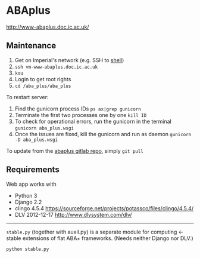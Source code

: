 # ABAplus 

http://www-abaplus.doc.ic.ac.uk/

## Maintenance

1. Get on Imperial's network (e.g. SSH to [shell](shell3.doc.ic.ac.uk))
2. `ssh vm-www-abaplus.doc.ic.ac.uk`
3. `ksu`
4. Login to get root rights
5. `cd /aba_plus/aba_plus`

To restart server:
1. Find the gunicorn process IDs `ps ax|grep gunicorn`
2. Terminate the first two processes one by one `kill ID`
3. To check for operational errors, run the gunicorn in the terminal `gunicorn aba_plus.wsgi`
4. Once the issues are fixed, kill the gunicorn and run as daemon `gunicorn -D aba_plus.wsgi`

To update from the [abaplus gitlab repo](https://gitlab.doc.ic.ac.uk/clarg/aba_plus), simply `git pull`

## Requirements

Web app works with 
* Python 3
* Django 2.2
* clingo 4.5.4 https://sourceforge.net/projects/potassco/files/clingo/4.5.4/
* DLV 2012-12-17 http://www.dlvsystem.com/dlv/

---

`stable.py` (together with auxil.py) is a separate module for computing <-stable extensions of flat ABA+ frameworks. 
(Needs neither Django nor DLV.)

```python stable.py```

